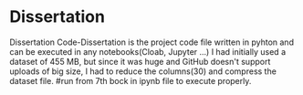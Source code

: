 # Dissertation
Dissertation
Code-Dissertation is the project code file written in pyhton and can be executed in any notebooks(Cloab, Jupyter ...)
I had initially used a dataset of 455 MB, but since it was huge and GitHub doesn't support uploads of big size, I had to reduce the columns(30) and compress the dataset file.
#run from 7th bock in ipynb file to execute properly.
